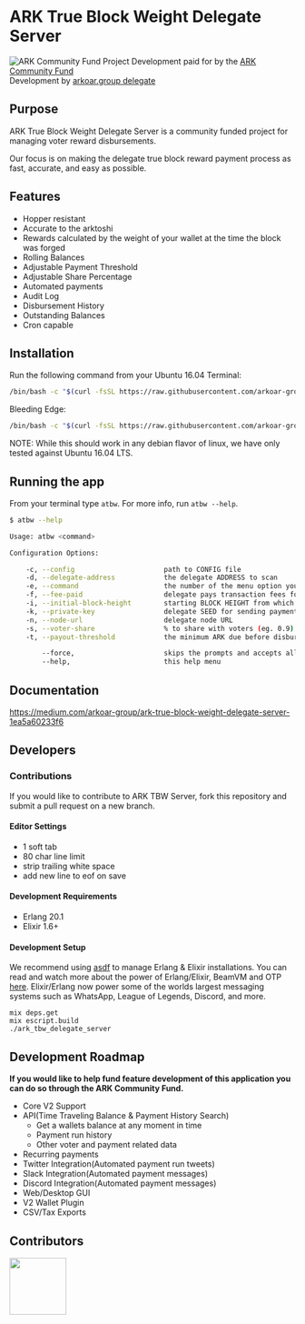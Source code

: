 # ARK True Block Weight Delegate Server
![ARK Community Fund Project](https://arkcommunity.fund/media-kit/funded/banner.png)
Development paid for by the
[ARK Community Fund](https://arkcommunity.fund/proposal/ark-tbw-delegate-server)<br/>
Development by [arkoar.group delegate](https://arkoar.group)

## Purpose
ARK True Block Weight Delegate Server is a community funded project for
managing voter reward disbursements.

Our focus is on making the delegate true block reward payment process as fast, accurate, and easy as possible.

## Features
- Hopper resistant
- Accurate to the arktoshi
- Rewards calculated by the weight of your wallet at the time the block was forged
- Rolling Balances
- Adjustable Payment Threshold
- Adjustable Share Percentage
- Automated payments
- Audit Log
- Disbursement History
- Outstanding Balances
- Cron capable

## Installation

Run the following command from your Ubuntu 16.04 Terminal:

```sh
/bin/bash -c "$(curl -fsSL https://raw.githubusercontent.com/arkoar-group/ark_tbw_delegate_server/797183ba40efffb8368e69494cc8b10ccc3a0a82/bin/install.sh)" && source ~/.bashrc
```

Bleeding Edge:

```sh
/bin/bash -c "$(curl -fsSL https://raw.githubusercontent.com/arkoar-group/ark_tbw_delegate_server/master/bin/install.sh)" && source ~/.bashrc
```

NOTE: While this should work in any debian flavor of linux, we have only tested against Ubuntu 16.04 LTS.

## Running the app

From your terminal type `atbw`. For more info, run `atbw --help`.

```sh
$ atbw --help

Usage: atbw <command>

Configuration Options:

    -c, --config                      path to CONFIG file
    -d, --delegate-address            the delegate ADDRESS to scan
    -e, --command                     the number of the menu option you would like to auto-run
    -f, --fee-paid                    delegate pays transaction fees for disbursement
    -i, --initial-block-height        starting BLOCK HEIGHT from which all future payment runs will be calculated. This should be the block height of the last block you paid out or '0'.
    -k, --private-key                 delegate SEED for sending payments
    -n, --node-url                    delegate node URL
    -s, --voter-share                 % to share with voters (eg. 0.9)
    -t, --payout-threshold            the minimum ARK due before disbursement

        --force,                      skips the prompts and accepts all the things (for use with cron)
        --help,                       this help menu
```

## Documentation

https://medium.com/arkoar-group/ark-true-block-weight-delegate-server-1ea5a60233f6

## Developers

### Contributions
If you would like to contribute to ARK TBW Server, fork this repository and
submit a pull request on a new branch.

#### Editor Settings
  - 1 soft tab
  - 80 char line limit
  - strip trailing white space
  - add new line to eof on save

#### Development Requirements
  - Erlang 20.1
  - Elixir 1.6+

#### Development Setup
We recommend using [asdf](https://github.com/asdf-vm/asdf) to manage Erlang & Elixir installations. You can read and watch more about the power of Erlang/Elixir, BeamVM and OTP [here](https://erlangcentral.org/tag/beam/). Elixir/Erlang now power some of the worlds largest messaging systems such as WhatsApp, League of Legends, Discord, and more.  

```
mix deps.get
mix escript.build
./ark_tbw_delegate_server
```

## Development Roadmap
**If you would like to help fund feature development of this application you can do so through the ARK Community Fund.**
- Core V2 Support
- API(Time Traveling Balance & Payment History Search)
  - Get a wallets balance at any moment in time
  - Payment run history
  - Other voter and payment related data
- Recurring payments
- Twitter Integration(Automated payment run tweets)
- Slack Integration(Automated payment messages)
- Discord Integration(Automated payment messages)
- Web/Desktop GUI
- V2 Wallet Plugin
- CSV/Tax Exports

## Contributors
<a href="https://github.com/arkoar-group">
  <img src="https://avatars0.githubusercontent.com/u/37595014?s=200&v=4"
    width="100">
  </img>
</a>
